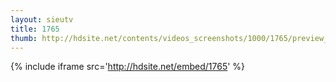 ```yaml
---
layout: sieutv
title: 1765
thumb: http://hdsite.net/contents/videos_screenshots/1000/1765/preview_360p.mp4.jpg
---
```

{% include iframe src='http://hdsite.net/embed/1765' %}
 
